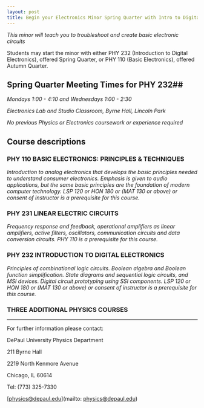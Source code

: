```yaml
---
layout: post
title: Begin your Electronics Minor Spring Quarter with Intro to Digital Electronics
---
```


*This minor will teach you to troubleshoot and create basic electronic circuits*

Students may start the minor with either PHY 232 (Introduction to Digital Electronics), offered Spring Quarter, or PHY 110 (Basic Electronics), offered Autumn Quarter.

## Spring Quarter Meeting Times for PHY 232##

*Mondays 1:00 - 4:10 and Wednesdays 1:00 - 2:30*

*Electronics Lab and Studio Classroom, Byrne Hall, Lincoln Park*

*No previous Physics or Electronics coursework or experience required*


## Course descriptions

### PHY 110 BASIC ELECTRONICS: PRINCIPLES & TECHNIQUES

*Introduction to analog electronics that develops the basic principles needed to understand consumer electronics. Emphasis is given to audio applications, but the same basic principles are the foundation of modern computer technology.  LSP 120 or HON 180 or (MAT 130 or above) or consent of instructor is a prerequisite for this course.*

### PHY 231 LINEAR ELECTRIC CIRCUITS

*Frequency response and feedback, operational amplifiers as linear amplifiers, active filters, oscillators, communication circuits and data conversion circuits.  PHY 110 is a prerequisite for this course.*

### PHY 232 INTRODUCTION TO DIGITAL ELECTRONICS

*Principles of combinational logic circuits. Boolean algebra and Boolean function simplification. State diagrams and sequential logic circuits, and MSI devices. Digital circuit prototyping using SSI components.  LSP 120 or HON 180 or (MAT 130 or above) or consent of instructor is a prerequisite for this course.*

### THREE ADDITIONAL PHYSICS COURSES 

---

For further information please contact:

DePaul University Physics Department

211 Byrne Hall

2219 North Kenmore Avenue

Chicago, IL 60614

Tel: (773) 325-7330

[physics@depaul.edu](mailto: physics@depaul.edu)
